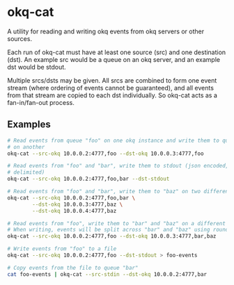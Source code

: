 # okq-cat

A utility for reading and writing okq events from okq servers or other sources.

Each run of okq-cat must have at least one source (src) and one destination
(dst). An example src would be a queue on an okq server, and an example dst
would be stdout.

Multiple srcs/dsts may be given. All srcs are combined to form one event stream
(where ordering of events cannot be guaranteed), and all events from that stream
are copied to each dst individually. So okq-cat acts as a fan-in/fan-out
process.

## Examples

```bash
# Read events from queue "foo" on one okq instance and write them to queue "foo"
# on another
okq-cat --src-okq 10.0.0.2:4777,foo --dst-okq 10.0.0.3:4777,foo

# Read events from "foo" and "bar", write them to stdout (json encoded, newline
# delimited)
okq-cat --src-okq 10.0.0.2:4777,foo,bar --dst-stdout

# Read events from "foo" and "bar", write them to "baz" on two different servers
okq-cat --src-okq 10.0.0.2:4777,foo,bar \
        --dst-okq 10.0.0.3:4777,baz \
        --dst-okq 10.0.0.4:4777,baz

# Read events from "foo", write them to "bar" and "baz" on a different server.
# When writing, events will be split across "bar" and "baz" using round-robin
okq-cat --src-okq 10.0.0.2:4777,foo --dst-okq 10.0.0.3:4777,bar,baz

# Write events from "foo" to a file
okq-cat --src-okq 10.0.0.2:4777,foo --dst-stdout > foo-events

# Copy events from the file to queue "bar"
cat foo-events | okq-cat --src-stdin --dst-okq 10.0.0.2:4777,bar
```
